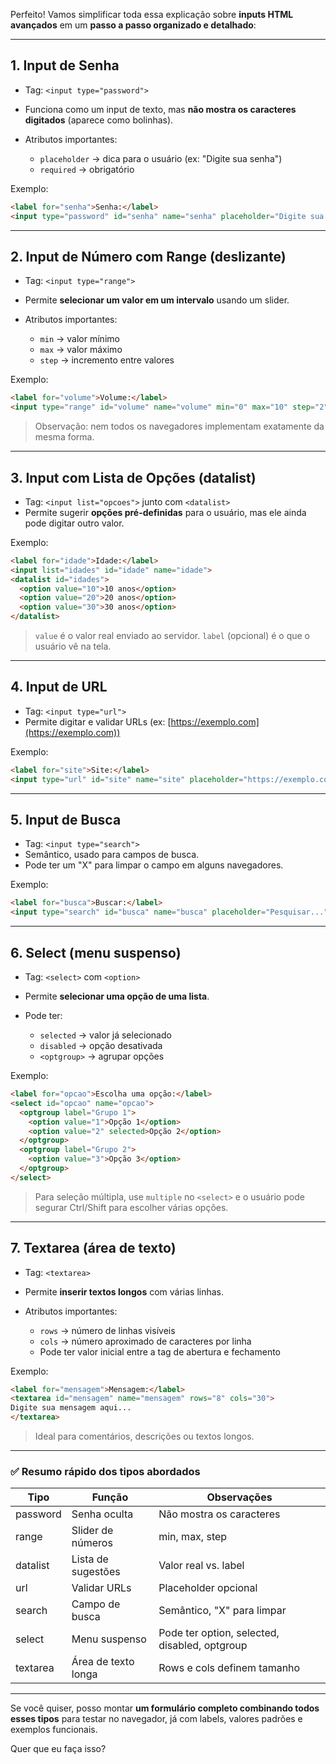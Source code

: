 Perfeito! Vamos simplificar toda essa explicação sobre **inputs HTML avançados** em um **passo a passo organizado e detalhado**:

---

## **1. Input de Senha**

* Tag: `<input type="password">`
* Funciona como um input de texto, mas **não mostra os caracteres digitados** (aparece como bolinhas).
* Atributos importantes:

  * `placeholder` → dica para o usuário (ex: "Digite sua senha")
  * `required` → obrigatório

Exemplo:

```html
<label for="senha">Senha:</label>
<input type="password" id="senha" name="senha" placeholder="Digite sua senha" required>
```

---

## **2. Input de Número com Range (deslizante)**

* Tag: `<input type="range">`
* Permite **selecionar um valor em um intervalo** usando um slider.
* Atributos importantes:

  * `min` → valor mínimo
  * `max` → valor máximo
  * `step` → incremento entre valores

Exemplo:

```html
<label for="volume">Volume:</label>
<input type="range" id="volume" name="volume" min="0" max="10" step="2" value="0">
```

> Observação: nem todos os navegadores implementam exatamente da mesma forma.

---

## **3. Input com Lista de Opções (datalist)**

* Tag: `<input list="opcoes">` junto com `<datalist>`
* Permite sugerir **opções pré-definidas** para o usuário, mas ele ainda pode digitar outro valor.

Exemplo:

```html
<label for="idade">Idade:</label>
<input list="idades" id="idade" name="idade">
<datalist id="idades">
  <option value="10">10 anos</option>
  <option value="20">20 anos</option>
  <option value="30">30 anos</option>
</datalist>
```

> `value` é o valor real enviado ao servidor.
> `label` (opcional) é o que o usuário vê na tela.

---

## **4. Input de URL**

* Tag: `<input type="url">`
* Permite digitar e validar URLs (ex: [https://exemplo.com](https://exemplo.com))

Exemplo:

```html
<label for="site">Site:</label>
<input type="url" id="site" name="site" placeholder="https://exemplo.com" required>
```

---

## **5. Input de Busca**

* Tag: `<input type="search">`
* Semântico, usado para campos de busca.
* Pode ter um "X" para limpar o campo em alguns navegadores.

Exemplo:

```html
<label for="busca">Buscar:</label>
<input type="search" id="busca" name="busca" placeholder="Pesquisar...">
```

---

## **6. Select (menu suspenso)**

* Tag: `<select>` com `<option>`
* Permite **selecionar uma opção de uma lista**.
* Pode ter:

  * `selected` → valor já selecionado
  * `disabled` → opção desativada
  * `<optgroup>` → agrupar opções

Exemplo:

```html
<label for="opcao">Escolha uma opção:</label>
<select id="opcao" name="opcao">
  <optgroup label="Grupo 1">
    <option value="1">Opção 1</option>
    <option value="2" selected>Opção 2</option>
  </optgroup>
  <optgroup label="Grupo 2">
    <option value="3">Opção 3</option>
  </optgroup>
</select>
```

> Para seleção múltipla, use `multiple` no `<select>` e o usuário pode segurar Ctrl/Shift para escolher várias opções.

---

## **7. Textarea (área de texto)**

* Tag: `<textarea>`
* Permite **inserir textos longos** com várias linhas.
* Atributos importantes:

  * `rows` → número de linhas visíveis
  * `cols` → número aproximado de caracteres por linha
  * Pode ter valor inicial entre a tag de abertura e fechamento

Exemplo:

```html
<label for="mensagem">Mensagem:</label>
<textarea id="mensagem" name="mensagem" rows="8" cols="30">
Digite sua mensagem aqui...
</textarea>
```

> Ideal para comentários, descrições ou textos longos.

---

### ✅ **Resumo rápido dos tipos abordados**

| Tipo     | Função              | Observações                                   |
| -------- | ------------------- | --------------------------------------------- |
| password | Senha oculta        | Não mostra os caracteres                      |
| range    | Slider de números   | min, max, step                                |
| datalist | Lista de sugestões  | Valor real vs. label                          |
| url      | Validar URLs        | Placeholder opcional                          |
| search   | Campo de busca      | Semântico, "X" para limpar                    |
| select   | Menu suspenso       | Pode ter option, selected, disabled, optgroup |
| textarea | Área de texto longa | Rows e cols definem tamanho                   |

---

Se você quiser, posso montar **um formulário completo combinando todos esses tipos** para testar no navegador, já com labels, valores padrões e exemplos funcionais.

Quer que eu faça isso?
